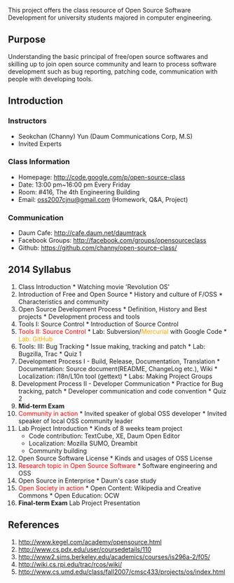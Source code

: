 This project offers the class resource of Open Source Software Development for university students majored in computer engineering.

## Purpose ##
Understanding the basic principal of free/open source softwares and skilling up to join open source community and learn to process software development such as bug reporting, patching code, communication with people with developing tools.

## Introduction ##
### Instructors ###
  * Seokchan (Channy) Yun (Daum Communications Corp, M.S)
  * Invited Experts

### Class Information ###
  * Homepage:  http://code.google.com/p/open-source-class
  * Date: 13:00 pm~16:00 pm Every Friday
  * Room: #416, The 4th Engineering Building
  * Email: oss2007cjnu@gmail.com (Homework, Q&A, Project)

### Communication ###
  * Daum Cafe: http://cafe.daum.net/daumtrack
  * Facebook Groups: http://facebook.com/groups/opensourceclass
  * Github: https://github.com/channy/open-source-class/

## 2014 Syllabus ##
  1. Class Introduction
    * Watching movie 'Revolution OS'
  1. Introduction of Free and Open Source
    * History and culture of F/OSS
    * Characteristics and community
  1. Open Source Development Process
    * Definition, History and Best projects
    * Development process and tools
  1. Tools I: Source Control
    * Introduction of Source Control
  1. <font color='red'>Tools II: Source Control</font>
    * Lab: Subversion/<font color='orange'>Mercurial</font> with Google Code
    * <font color='orange'>Lab: GitHub</font>
  1. Tools: III: Bug Tracking
    * Issue making, tracking and patch
    * Lab: Bugzilla, Trac
    * Quiz 1
  1. Development Process I - Build, Release, Documentation, Translation
    * Documentation: Source document(README, ChangeLog etc.), Wiki
    * Localization: i18n/L10n tool (gettext)
    * Labs: Making Project Groups
  1. Development Process II - Developer Communication
    * Practice for Bug tracking, patch
    * Developer communication and code convention
    * Quiz 2
  1. **Mid-term Exam**
  1. <font color='red'>Community in action</font>
    * Invited speaker of global OSS developer
    * Invited speaker of local OSS community leader
  1. Lab Project Introduction
    * Kinds of 8 weeks team project
      * Code contribution: TextCube, XE, Daum Open Editor
      * Localization: Mozilla SUMO, Dreambit
      * Community building
  1. Open Source Software License
    * Kinds and usages of OSS License
  1. <font color='red'>Research topic in Open Source Software</font>
    * Software engineering and OSS
  1. Open Source in Enterprise
    * Daum's case study
  1. <font color='red'>Open Society in action</font>
    * Open Content: Wikipedia and Creative Commons
    * Open Education: OCW
  1. **Final-term Exam** Lab Project Presentation

## References ##
  1. http://www.kegel.com/academy/opensource.html
  1. http://www.cs.pdx.edu/user/coursedetails/110
  1. http://www2.sims.berkeley.edu/academics/courses/is296a-2/f05/
  1. http://wiki.cs.rpi.edu/trac/rcos/wiki/
  1. http://www.cs.umd.edu/class/fall2007/cmsc433/projects/os/index.html